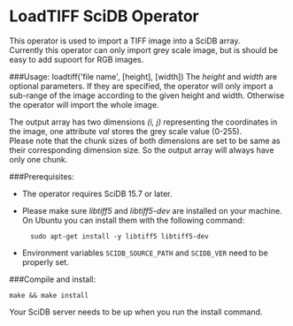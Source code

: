 # LoadTIFF SciDB Operator

This operator is used to import a TIFF image into a SciDB array.  
Currently this operator can only import grey scale image, but is should be easy to add supoort for RGB images.

###Usage:
    loadtiff('file name', [height], [width])
The *height* and *width* are optional parameters. If they are specified, the operator will only import a sub-range of the image according to the given height and width. Otherwise the operator will import the whole image.

The output array has two dimensions *(i, j)* representing the coordinates in the image, one attribute *val* stores the grey scale value (0-255).  
Please note that the chunk sizes of both dimensions are set to be same as their corresponding dimension size. So the output array will always have only one chunk.

###Prerequisites:
* The operator requires SciDB 15.7 or later.
* Please make sure *libtiff5* and *libtiff5-dev* are installed on your machine.  
  On Ubuntu you can install them with the following command:

        sudo apt-get install -y libtiff5 libtiff5-dev

* Environment variables ``SCIDB_SOURCE_PATH`` and ``SCIDB_VER`` need to be properly set.

###Compile and install:

    make && make install
Your SciDB server needs to be up when you run the install command.
